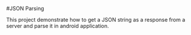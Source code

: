 #JSON Parsing

This project demonstrate how to get a JSON string as a response from a server and parse it in android application.